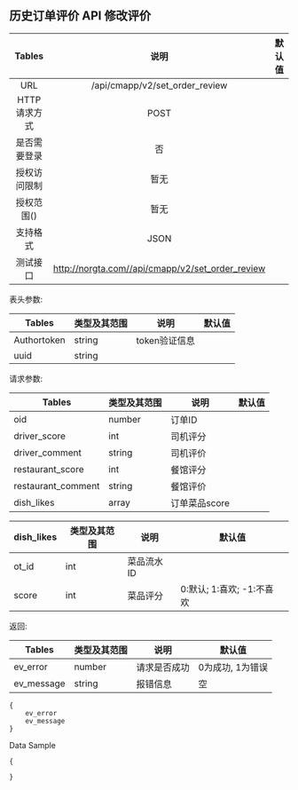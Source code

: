 ## 历史订单评价 API 修改评价



|  Tables  |           说明            | 默认值  |
| :------: | :---------------------: | :--: |
|   URL    | /api/cmapp/v2/set_order_review |      |
| HTTP请求方式 |          POST           |      |
|  是否需要登录  |            否            |      |
|  授权访问限制  |           暂无            |      |
|  授权范围()  |           暂无            |      |
|   支持格式   |          JSON           |      |
|   测试接口   |          http://norgta.com//api/cmapp/v2/set_order_review          |      |


表头参数:

| Tables      | 类型及其范围 | 说明        | 默认值  |
| ----------- | ------ | --------- | ---- |
| Authortoken | string | token验证信息 |      |
| uuid | string |  |      |


请求参数:

| Tables  | 类型及其范围 | 说明     | 默认值  |
| ------- | ------ | ------ | ---- |
| oid     | number | 订单ID   |      |
| driver_score | int | 司机评分   |           |
| driver_comment | string | 司机评价   |           |
| restaurant_score | int | 餐馆评分   |           |
| restaurant_comment | string | 餐馆评价   |           |
| dish_likes  | array | 订单菜品score |      |

| dish_likes   | 类型及其范围 | 说明     | 默认值        |
| ---------- | ------ | ------ | ---------- |
| ot_id    | int | 菜品流水ID |    |
| score  | int | 菜品评分 | 0:默认; 1:喜欢; -1:不喜欢   |


返回:

| Tables     | 类型及其范围 | 说明     | 默认值        |
| ---------- | ------ | ------ | ---------- |
| ev_error  | number | 请求是否成功 | 0为成功, 1为错误 |
| ev_message | string | 报错信息   | 空          |

```
{
    ev_error	
    ev_message	
}
```


Data Sample
```
{
	
}
```
